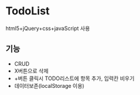 # TodoList
  

html5+jQuery+css+javaScript 사용


## **기능**   
* CRUD   
* X버튼으로 삭제     
* +버튼 클릭시 TODO리스트에 항목 추가, 입력칸 비우기 
* 데이터보존(localStorage 이용)

